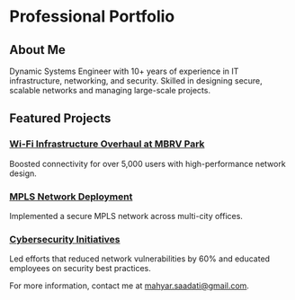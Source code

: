 # Professional Portfolio

## About Me
Dynamic Systems Engineer with 10+ years of experience in IT infrastructure, networking, and security. Skilled in designing secure, scalable networks and managing large-scale projects.

## Featured Projects
### [Wi-Fi Infrastructure Overhaul at MBRV Park](https://github.com/mahyars/Wi-Fi-Infrastructure-Overhaul-at-MBRV-Park)
Boosted connectivity for over 5,000 users with high-performance network design.

### [MPLS Network Deployment](https://github.com/yourusername/MPLS-Network-Deployment)
Implemented a secure MPLS network across multi-city offices.

### [Cybersecurity Initiatives](https://github.com/yourusername/Cybersecurity-Initiatives)
Led efforts that reduced network vulnerabilities by 60% and educated employees on security best practices.

For more information, contact me at [mahyar.saadati@gmail.com](mailto:mahyar.saadati@gmail.com).
